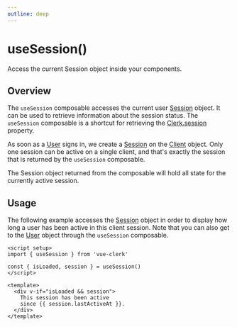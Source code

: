 ```yaml
---
outline: deep
---
```


# useSession()

Access the current Session object inside your components.

## Overview

The `useSession` composable accesses the current user [Session](https://clerk.com/docs/reference/clerkjs/session) object. It can be used to retrieve information about the session status. The `useSession` composable is a shortcut for retrieving the [Clerk.session](https://clerk.com/docs/reference/clerkjs/clerk#session) property.

As soon as a [User](https://clerk.com/docs/reference/clerkjs/user) signs in, we create a [Session](https://clerk.com/docs/reference/clerkjs/session) on the [Client](https://clerk.com/docs/reference/clerkjs/client) object. Only one session can be active on a single client, and that's exactly the session that is returned by the `useSession` composable.

The Session object returned from the composable will hold all state for the currently active session.

## Usage

The following example accesses the [Session](https://clerk.com/docs/reference/clerkjs/session) object in order to display how long a user has been active in this client session. Note that you can also get to the [User](https://clerk.com/docs/reference/clerkjs/user) object through the `useSession` composable.

```vue
<script setup>
import { useSession } from 'vue-clerk'

const { isLoaded, session } = useSession()
</script>

<template>
  <div v-if="isLoaded && session">
    This session has been active
    since {{ session.lastActiveAt }}.
  </div>
</template>
```
